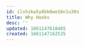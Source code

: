 ```yaml
---
id: ilshzkw5y8bk0we16n1u30s
title: Why Hooks
desc: ''
updated: 1661147618465
created: 1661147162535
---
```

 